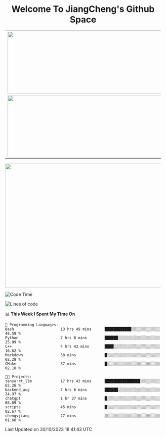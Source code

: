 <h1 align="center">Welcome To JiangCheng's Github Space</h1>

<table align="center" frame="void" rules="none" >
  <tr>
    <td>
      <div align="center"> <img height="200px" width="500px"  src="https://github-readme-stats.vercel.app/api?username=thisjiang&hide_title=true&hide_border=true&layout=compact&show_icons=trueline_height=21&text_color=000&icon_color=000&bg_color=0,ea6161,ffc64d,fffc4d,52fa5a&theme=graywhite" /> </div>
    </td>
    <td>
      <div align="center"> <img height="200px" width="500px" src="https://github-readme-stats.vercel.app/api/top-langs/?username=thisjiang&hide_title=true&hide_border=true&layout=compact&langs_count=6&text_color=000&icon_color=fff&bg_color=0,52fa5a,4dfcff,c64dff&theme=graywhite" /> </div>
    </td>
  </tr>
  <tr>
    <td>
      <div align="center"> <img height="200px" width="500px" src="https://github-readme-streak-stats.herokuapp.com/?user=thisjiang&hide_title=true&hide_border=true&layout=compact&langs_count=6" /> </div>
    </td>
    <td>
      <div align="center"> 
      <a href="https://github.com/" target="_blank"><img style="margin: 10px" src="https://profilinator.rishav.dev/skills-assets/git-scm-icon.svg" alt="Git" height="50" /></a>  
      <a href="https://www.linux.org/" target="_blank"><img style="margin: 10px" src="https://profilinator.rishav.dev/skills-assets/linux-original.svg" alt="Linux" height="50" /></a>  
      <a href="https://www.gnu.org/software/bash/" target="_blank"><img style="margin: 10px" src="https://profilinator.rishav.dev/skills-assets/gnu_bash-icon.svg" alt="Bash" height="50" /></a>  
      </div>
    </td>
  </tr>
</table>

<div align="center"> <img height="400px" width="1000px" src="https://github-readme-activity-graph.cyclic.app/graph?username=thisjiang&theme=react&hide_title=true&hide_border=true&layout=compact&langs_count=6" /> </div></td>

<!--START_SECTION:waka-->
![Code Time](http://img.shields.io/badge/Code%20Time-411%20hrs%2020%20mins-blue)

![Lines of code](https://img.shields.io/badge/From%20Hello%20World%20I%27ve%20Written-687.6%20thousand%20lines%20of%20code-blue)

📊 **This Week I Spent My Time On** 

```text
💬 Programming Languages: 
Bash                     13 hrs 49 mins      ████████████░░░░░░░░░░░░░   48.58 % 
Python                   7 hrs 8 mins        ██████░░░░░░░░░░░░░░░░░░░   25.09 % 
C++                      4 hrs 43 mins       ████░░░░░░░░░░░░░░░░░░░░░   16.62 % 
Markdown                 38 mins             █░░░░░░░░░░░░░░░░░░░░░░░░   02.28 % 
CMake                    37 mins             █░░░░░░░░░░░░░░░░░░░░░░░░   02.18 % 

🐱‍💻 Projects: 
tensorrt_llm             17 hrs 43 mins      ████████████████░░░░░░░░░   62.26 % 
backend_aug              7 hrs 6 mins        ██████░░░░░░░░░░░░░░░░░░░   24.97 % 
chatgpt                  1 hr 37 mins        █░░░░░░░░░░░░░░░░░░░░░░░░   05.69 % 
scripts                  45 mins             █░░░░░░░░░░░░░░░░░░░░░░░░   02.67 % 
chengvjiang              27 mins             ░░░░░░░░░░░░░░░░░░░░░░░░░   01.60 % 
```


 Last Updated on 30/10/2023 18:41:43 UTC
<!--END_SECTION:waka-->
